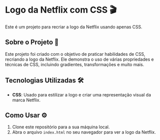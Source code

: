 # Logo da Netflix com CSS 🎬

Este é um projeto para recriar a logo da Netflix usando apenas CSS.

## Sobre o Projeto 🎯

Este projeto foi criado com o objetivo de praticar habilidades de CSS, recriando a logo da Netflix. Ele demonstra o uso de várias propriedades e técnicas de CSS, incluindo gradientes, transformações e muito mais.

## Tecnologias Utilizadas 🛠️

- **CSS**: Usado para estilizar a logo e criar uma representação visual da marca Netflix.

## Como Usar ⚙️

1. Clone este repositório para a sua máquina local.
2. Abra o arquivo `index.html` no seu navegador para ver a logo da Netflix.
